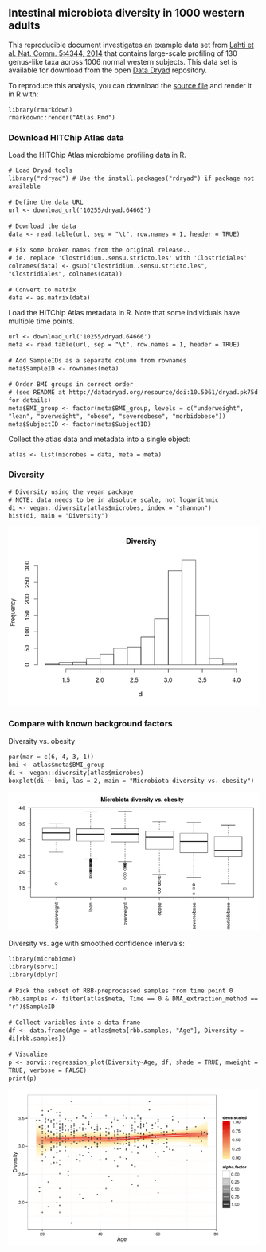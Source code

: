 <!--
  %\VignetteEngine{knitr::rmarkdown}
  %\VignetteIndexEntry{Project Template}
  %\usepackage[utf8]{inputenc}
-->


Intestinal microbiota diversity in 1000 western adults
------------------------------------------------------

This reproducible document investigates an example data set from [Lahti et al. Nat. Comm. 5:4344, 2014](http://www.nature.com/ncomms/2014/140708/ncomms5344/full/ncomms5344.html) that contains large-scale profiling of 130 genus-like taxa across 1006 normal western subjects. This data set is available for download from the open [Data Dryad](http://doi.org/10.5061/dryad.pk75d) repository.

To reproduce this analysis, you can download the [source file](Atlas.Rmd) and render it in R with:

``` {.r}
library(rmarkdown)
rmarkdown::render("Atlas.Rmd")
```

### Download HITChip Atlas data

Load the HITChip Atlas microbiome profiling data in R.

``` {.r}
# Load Dryad tools
library("rdryad") # Use the install.packages("rdryad") if package not available

# Define the data URL
url <- download_url('10255/dryad.64665')

# Download the data
data <- read.table(url, sep = "\t", row.names = 1, header = TRUE)

# Fix some broken names from the original release..
# ie. replace 'Clostridium..sensu.stricto.les' with 'Clostridiales'
colnames(data) <- gsub("Clostridium..sensu.stricto.les", "Clostridiales", colnames(data))

# Convert to matrix 
data <- as.matrix(data)
```

Load the HITChip Atlas metadata in R. Note that some individuals have multiple time points.

``` {.r}
url <- download_url('10255/dryad.64666')
meta <- read.table(url, sep = "\t", row.names = 1, header = TRUE)

# Add SampleIDs as a separate column from rownames
meta$SampleID <- rownames(meta)

# Order BMI groups in correct order
# (see README at http://datadryad.org/resource/doi:10.5061/dryad.pk75d for details)
meta$BMI_group <- factor(meta$BMI_group, levels = c("underweight", "lean", "overweight", "obese", "severeobese", "morbidobese"))
meta$SubjectID <- factor(meta$SubjectID)
```

Collect the atlas data and metadata into a single object:

``` {.r}
atlas <- list(microbes = data, meta = meta)
```

### Diversity

``` {.r}
# Diversity using the vegan package
# NOTE: data needs to be in absolute scale, not logarithmic
di <- vegan::diversity(atlas$microbes, index = "shannon")
hist(di, main = "Diversity")
```

![](figure/div-example-1.png)

### Compare with known background factors

Diversity vs. obesity

``` {.r}
par(mar = c(6, 4, 3, 1))
bmi <- atlas$meta$BMI_group
di <- vegan::diversity(atlas$microbes)
boxplot(di ~ bmi, las = 2, main = "Microbiota diversity vs. obesity")
```

![](figure/diversitywithmetadata-1.png)

Diversity vs. age with smoothed confidence intervals:

``` {.r}
library(microbiome)
library(sorvi)
library(dplyr)

# Pick the subset of RBB-preprocessed samples from time point 0
rbb.samples <- filter(atlas$meta, Time == 0 & DNA_extraction_method == "r")$SampleID

# Collect variables into a data frame
df <- data.frame(Age = atlas$meta[rbb.samples, "Age"], Diversity = di[rbb.samples])

# Visualize
p <- sorvi::regression_plot(Diversity~Age, df, shade = TRUE, mweight = TRUE, verbose = FALSE)
print(p)
```

![](figure/visu-example3-1.png)
